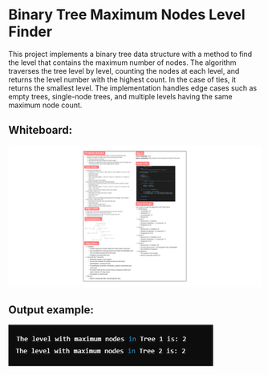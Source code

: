 # Binary Tree Maximum Nodes Level Finder

This project implements a binary tree data structure with a method to find the level that contains the maximum number of nodes. The algorithm traverses the tree level by level, counting the nodes at each level, and returns the level number with the highest count. In the case of ties, it returns the smallest level. The implementation handles edge cases such as empty trees, single-node trees, and multiple levels having the same maximum node count.

## Whiteboard:

![Whiteboard](MaxLevelNodeWB.png)

## Output example:

![Output](outputs.PNG)